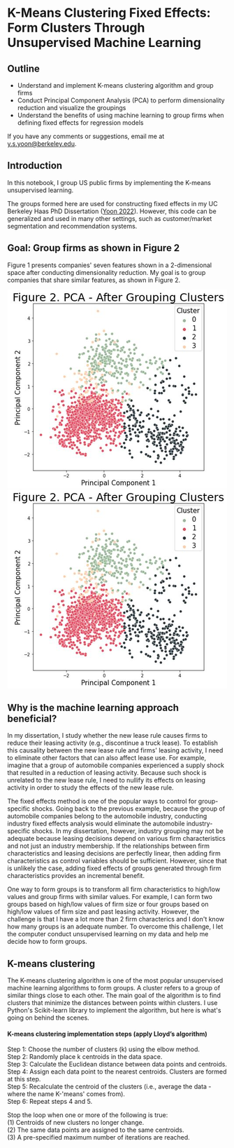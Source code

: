 # K-Means Clustering Fixed Effects: Form Clusters Through Unsupervised Machine Learning

## Outline
- Understand and implement K-means clustering algorithm and group firms
- Conduct Principal Component Analysis (PCA) to perform dimensionality reduction and visualize the groupings
- Understand the benefits of using machine learning to group firms when defining fixed effects for regression models

If you have any comments or suggestions, email me at y.s.yoon@berkeley.edu.

## Introduction
In this notebook, I group US public firms by implementing the K-means unsupervised learning. 

The groups formed here are used for constructing fixed effects in my UC Berkeley Haas PhD Dissertation (<a href="https://papers.ssrn.com/sol3/papers.cfm?abstract_id=3689446">Yoon 2022</a>). However, this code can be generalized and used in many other settings, such as customer/market segmentation and recommendation systems.

## Goal: Group firms as shown in Figure 2
Figure 1 presents companies' seven features shown in a 2-dimensional space after conducting dimensionality reduction. My goal is to group companies that share similar features, as shown in Figure 2.

![Before Grouping](https://github.com/youngdataspace/K-Means-Clustering-Fixed-Effects/blob/master/image_pca_after.JPG)
![After Grouping](https://github.com/youngdataspace/K-Means-Clustering-Fixed-Effects/blob/master/image_pca_after.JPG)

## Why is the machine learning approach beneficial?
In my dissertation, I study whether the new lease rule causes firms to reduce their leasing activity (e.g., discontinue a truck lease). To establish this causality between the new lease rule and firms' leasing activity, I need to eliminate other factors that can also affect lease use. For example, imagine that a group of automobile companies experienced a supply shock that resulted in a reduction of leasing activity. Because such shock is unrelated to the new lease rule, I need to nullify its  effects on leasing activity in order to study the effects of the new lease rule.

The fixed effects method is one of the popular ways to control for group-specific shocks. Going back to the previous example, because the group of automobile companies belong to the automobile industry, conducting industry fixed effects analysis would eliminate the automobile industry-specific shocks. In my dissertation, however, industry grouping may not be adequate because leasing decisions depend on various firm characteristics and not just an industry membership. If the relationships between firm characteristics and leasing decisions are perfectly linear, then adding firm characteristics as control variables should be sufficient. However, since that is unlikely the case, adding fixed effects of groups generated through firm characteristics provides an incremental benefit.

One way to form groups is to transform all firm characteristics to high/low values and group firms with similar values. For example, I can form two groups based on high/low values of firm size or four groups based on high/low values of firm size and past leasing activity. However, the challenge is that I have a lot more than 2 firm characterics and I don't know how many groups is an adequate number. To overcome this challenge, I let the computer conduct unsupervised learning on my data and help me decide how to form groups.


## K-means clustering
The K-means clustering algorithm is one of the most popular unsupervised machine learning algorithms to form groups. A cluster refers to a group of similar things close to each other. The main goal of the algorithm is to find clusters that minimize the distances between points within clusters. I use Python's Scikit-learn library to implement the algorithm, but here is what's going on behind the scenes. 

#### K-means clustering implementation steps (apply Lloyd’s algorithm)
Step 1: Choose the number of clusters (k) using the elbow method.<br>
Step 2: Randomly place k centroids in the data space.<br>
Step 3: Calculate the Euclidean distance between data points and centroids.<br>
Step 4: Assign each data point to the nearest centroids. Clusters are formed at this step.<br>
Step 5: Recalculate the centroid of the clusters (i.e., average the data - where the name K-'means' comes from).<br>
Step 6: Repeat steps 4 and 5.

Stop the loop when one or more of the following is true:<br>
(1) Centroids of new clusters no longer change.<br>
(2) The same data points are assigned to the same centroids.<br>
(3) A pre-specified maximum number of iterations are reached.
